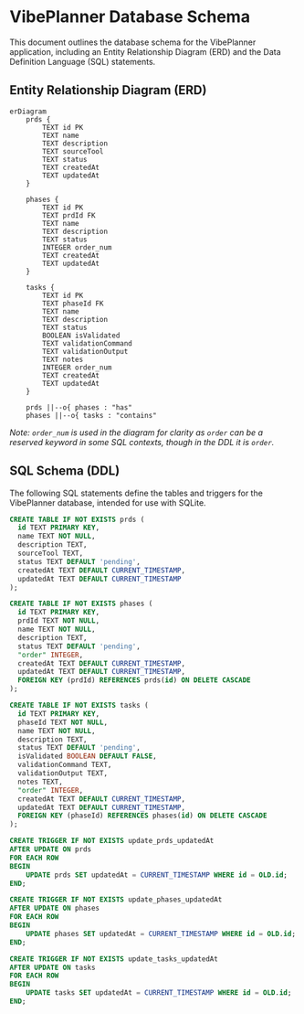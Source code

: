 # VibePlanner Database Schema

This document outlines the database schema for the VibePlanner application, including an Entity Relationship Diagram (ERD) and the Data Definition Language (SQL) statements.

## Entity Relationship Diagram (ERD)

```mermaid
erDiagram
    prds {
        TEXT id PK
        TEXT name
        TEXT description
        TEXT sourceTool
        TEXT status
        TEXT createdAt
        TEXT updatedAt
    }

    phases {
        TEXT id PK
        TEXT prdId FK
        TEXT name
        TEXT description
        TEXT status
        INTEGER order_num
        TEXT createdAt
        TEXT updatedAt
    }

    tasks {
        TEXT id PK
        TEXT phaseId FK
        TEXT name
        TEXT description
        TEXT status
        BOOLEAN isValidated
        TEXT validationCommand
        TEXT validationOutput
        TEXT notes
        INTEGER order_num
        TEXT createdAt
        TEXT updatedAt
    }

    prds ||--o{ phases : "has"
    phases ||--o{ tasks : "contains"
```

_Note: `order_num` is used in the diagram for clarity as `order` can be a reserved keyword in some SQL contexts, though in the DDL it is `order`._

## SQL Schema (DDL)

The following SQL statements define the tables and triggers for the VibePlanner database, intended for use with SQLite.

```sql
CREATE TABLE IF NOT EXISTS prds (
  id TEXT PRIMARY KEY,
  name TEXT NOT NULL,
  description TEXT,
  sourceTool TEXT,
  status TEXT DEFAULT 'pending',
  createdAt TEXT DEFAULT CURRENT_TIMESTAMP,
  updatedAt TEXT DEFAULT CURRENT_TIMESTAMP
);

CREATE TABLE IF NOT EXISTS phases (
  id TEXT PRIMARY KEY,
  prdId TEXT NOT NULL,
  name TEXT NOT NULL,
  description TEXT,
  status TEXT DEFAULT 'pending',
  "order" INTEGER,
  createdAt TEXT DEFAULT CURRENT_TIMESTAMP,
  updatedAt TEXT DEFAULT CURRENT_TIMESTAMP,
  FOREIGN KEY (prdId) REFERENCES prds(id) ON DELETE CASCADE
);

CREATE TABLE IF NOT EXISTS tasks (
  id TEXT PRIMARY KEY,
  phaseId TEXT NOT NULL,
  name TEXT NOT NULL,
  description TEXT,
  status TEXT DEFAULT 'pending',
  isValidated BOOLEAN DEFAULT FALSE,
  validationCommand TEXT,
  validationOutput TEXT,
  notes TEXT,
  "order" INTEGER,
  createdAt TEXT DEFAULT CURRENT_TIMESTAMP,
  updatedAt TEXT DEFAULT CURRENT_TIMESTAMP,
  FOREIGN KEY (phaseId) REFERENCES phases(id) ON DELETE CASCADE
);

CREATE TRIGGER IF NOT EXISTS update_prds_updatedAt
AFTER UPDATE ON prds
FOR EACH ROW
BEGIN
    UPDATE prds SET updatedAt = CURRENT_TIMESTAMP WHERE id = OLD.id;
END;

CREATE TRIGGER IF NOT EXISTS update_phases_updatedAt
AFTER UPDATE ON phases
FOR EACH ROW
BEGIN
    UPDATE phases SET updatedAt = CURRENT_TIMESTAMP WHERE id = OLD.id;
END;

CREATE TRIGGER IF NOT EXISTS update_tasks_updatedAt
AFTER UPDATE ON tasks
FOR EACH ROW
BEGIN
    UPDATE tasks SET updatedAt = CURRENT_TIMESTAMP WHERE id = OLD.id;
END;
```
